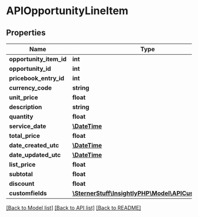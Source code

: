 # APIOpportunityLineItem

## Properties
Name | Type | Description | Notes
------------ | ------------- | ------------- | -------------
**opportunity_item_id** | **int** |  | [optional] 
**opportunity_id** | **int** |  | 
**pricebook_entry_id** | **int** |  | 
**currency_code** | **string** |  | [optional] 
**unit_price** | **float** |  | 
**description** | **string** |  | [optional] 
**quantity** | **float** |  | 
**service_date** | [**\DateTime**](\DateTime.md) |  | [optional] 
**total_price** | **float** |  | [optional] 
**date_created_utc** | [**\DateTime**](\DateTime.md) |  | [optional] 
**date_updated_utc** | [**\DateTime**](\DateTime.md) |  | [optional] 
**list_price** | **float** |  | [optional] 
**subtotal** | **float** |  | [optional] 
**discount** | **float** |  | [optional] 
**customfields** | [**\SternerStuff\InsightlyPHP\Model\APICustomField[]**](APICustomField.md) |  | [optional] 

[[Back to Model list]](../README.md#documentation-for-models) [[Back to API list]](../README.md#documentation-for-api-endpoints) [[Back to README]](../README.md)


